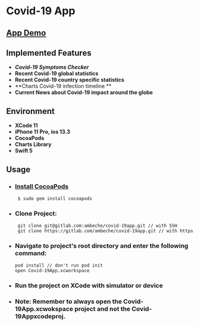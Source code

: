 # Covid-19 App 
## **[App Demo](https://restaux.herokuapp.com/)**
## **Implemented Features**
*  ***Covid-19 Symptoms Checker***
*  **Recent Covid-19 global statistics**
*  **Recent Covid-19 country specific statistics**
*  **Charts Covid-19 infection timeline **
*  **Current News about Covid-19 impact around the globe**

## **Environment**
* **XCode 11**
* **iPhone 11 Pro, ios 13.3**
* **CocoaPods**
* **Charts Library**
* **Swift 5**

## **Usage**
* ### [Install CocoaPods](https://cocoapods.org/)
       $ sudo gem install cocoapods
* ### Clone Project:
       git clone git@gitlab.com:ambeche/covid-19app.git // with SSH
       git clone https://gitlab.com/ambeche/covid-19app.git // with https
* ### Navigate to project's root directory and enter the following command:
      pod install // don't run pod init
      open Covid-19App.xcworkspace
* ### Run the project on XCode with simulator or device
* ### Note: Remember to always open the Covid-19App.xcwokspace project and not the Covid-19Appxcodeproj.  